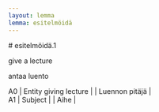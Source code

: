 ```yaml
---
layout: lemma
lemma: esitelmöidä
---
```


<div class="sense">
# <span class="sensename">esitelmöidä.1</span>

<span class="description">give a lecture</span>

<span class="description">antaa luento </span>

A0 | Entity giving lecture |   | Luennon pitäjä |  
A1 | Subject |   | Aihe |  

</div>

